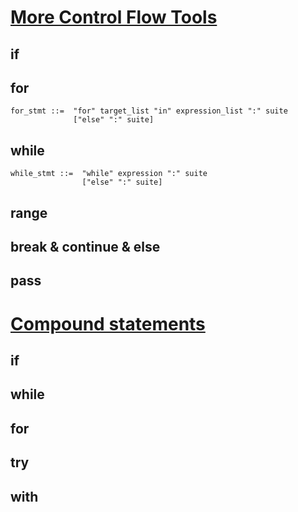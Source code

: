 # [More Control Flow Tools](https://docs.python.org/3/tutorial/controlflow.html)

## if 


## for

```
for_stmt ::=  "for" target_list "in" expression_list ":" suite
              ["else" ":" suite]
```

## while
```
while_stmt ::=  "while" expression ":" suite
                ["else" ":" suite]
```
## range

## break & continue & else

## pass

# [Compound statements](https://docs.python.org/3/reference/compound_stmts.html#while)

## if

## while

## for

## try

## with



